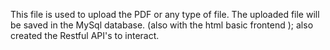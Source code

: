 This file is used to upload the PDF or any type of file. 
The uploaded file will be saved in the MySql database. (also with the html basic frontend );
also created the Restful API's to interact.

